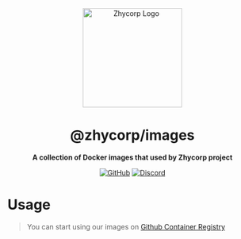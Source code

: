 <div align="center">

<img src="https://api.zhycorp.org/assets/images/logo.webp" alt="Zhycorp Logo" width="200px" height="200px"/>

# @zhycorp/images

**A collection of Docker images that used by Zhycorp project**

[![GitHub](https://img.shields.io/github/license/zhycorp/images)](https://github.com/zhycorp/images/blob/main/LICENSE)
[![Discord](https://discordapp.com/api/guilds/332877090003091456/embed.png)](https://zhycorp.org/discord)

</div>

# Usage
> You can start using our images on [Github Container Registry](https://github.com/orgs/zhycorp/packages?repo_name=images)
